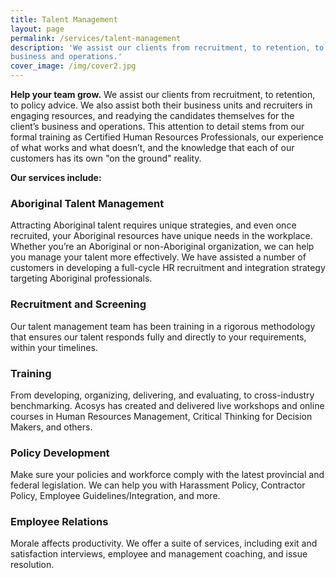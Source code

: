 ```yaml
---
title: Talent Management
layout: page
permalink: /services/talent-management
description: 'We assist our clients from recruitment, to retention, to policy advice. We also assist both their business units and recruiters in engaging resources, and readying the candidates themselves for the client’s
business and operations.'
cover_image: /img/cover2.jpg
---
```

**Help your team grow.**
We assist our clients from recruitment, to retention, to policy advice. We also assist both their business
units and recruiters in engaging resources, and readying the candidates themselves for the client’s
business and operations. This attention to detail stems from our formal training as Certified Human
Resources Professionals, our experience of what works and what doesn’t, and the knowledge that each
of our customers has its own "on the ground" reality.

**Our services include:**

### Aboriginal Talent Management

Attracting Aboriginal talent requires unique strategies, and even once recruited, your Aboriginal
resources have unique needs in the workplace. Whether you’re an Aboriginal or non-Aboriginal
organization, we can help you manage your talent more effectively. We have assisted a number of
customers in developing a full-cycle HR recruitment and integration strategy targeting Aboriginal
professionals.

### Recruitment and Screening

Our talent management team has been training in a rigorous methodology that ensures our talent
responds fully and directly to your requirements, within your timelines.

### Training
From developing, organizing, delivering, and evaluating, to cross-industry benchmarking. Acosys has
created and delivered live workshops and online courses in Human Resources Management, Critical
Thinking for Decision Makers, and others.

### Policy Development

Make sure your policies and workforce comply with the latest provincial and federal legislation. We
can help you with Harassment Policy, Contractor Policy, Employee Guidelines/Integration, and more.

### Employee Relations

Morale affects productivity. We offer a suite of services, including exit and satisfaction interviews,
employee and management coaching, and issue resolution.
